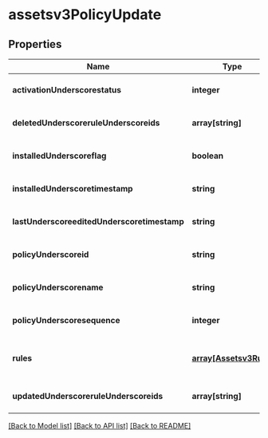 # assetsv3PolicyUpdate

## Properties
Name | Type | Description | Notes
------------ | ------------- | ------------- | -------------
**activationUnderscorestatus** | **integer** |  | [optional] [default to null]
**deletedUnderscoreruleUnderscoreids** | **array[string]** |  | [optional] [default to null]
**installedUnderscoreflag** | **boolean** |  | [optional] [default to null]
**installedUnderscoretimestamp** | **string** |  | [optional] [default to null]
**lastUnderscoreeditedUnderscoretimestamp** | **string** |  | [optional] [default to null]
**policyUnderscoreid** | **string** |  | [optional] [default to null]
**policyUnderscorename** | **string** |  | [optional] [default to null]
**policyUnderscoresequence** | **integer** | Policy sequence | [optional] [default to null]
**rules** | [**array[Assetsv3Rule]**](Assetsv3Rule.md) | Rules contained by the policy | [optional] [default to null]
**updatedUnderscoreruleUnderscoreids** | **array[string]** |  | [optional] [default to null]

[[Back to Model list]](../README.md#documentation-for-models) [[Back to API list]](../README.md#documentation-for-api-endpoints) [[Back to README]](../README.md)


